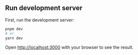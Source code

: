 ## Run development server

First, run the development server:

```bash
pnpm dev
# or
yarn dev
```

Open [http://localhost:3000](http://localhost:3000) with your browser to see the result.
